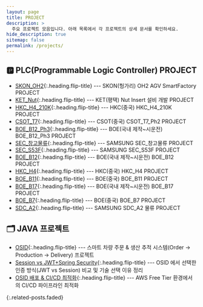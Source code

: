 ```yaml
---
layout: page
title: PROJECT
description: >
  주요 프로젝트 모음입니다. 아래 목록에서 각 프로젝트의 상세 문서를 확인하세요.
hide_description: true
sitemap: false
permalink: /projects/
---
```


## 🅿️ PLC(Programmable Logic Controller) PROJECT
* [SKON_OH2]{:.heading.flip-title} --- SKON(헝가리) OH2 AGV SmartFactory PROJECT
* [KET_Nut]{:.heading.flip-title} --- KET(평택) Nut Insert 설비 개발 PROJECT
* [HKC_H4_210K]{:.heading.flip-title} --- HKC(중국) HKC_H4_210K PROJECT
* [CSOT_T7]{:.heading.flip-title} --- CSOT(중국) CSOT_T7_Ph2 PROJECT
* [BOE_B12_Ph3]{:.heading.flip-title} --- BOE(국내 제작~시운전) BOE_B12_Ph3 PROJECT
* [SEC_창고물류]{:.heading.flip-title} --- SAMSUNG SEC_창고물류 PROJECT
* [SEC_S53F]{:.heading.flip-title} --- SAMSUNG SEC_S53F PROJECT
* [BOE_B12]{:.heading.flip-title} --- BOE(국내 제작~시운전) BOE_B12 PROJECT
* [HKC_H4]{:.heading.flip-title} --- HKC(중국) HKC_H4 PROJECT
* [BOE_B11]{:.heading.flip-title} --- BOE(중국) BOE_B11 PROJECT
* [BOE_B17]{:.heading.flip-title} --- BOE(국내 제작~시운전) BOE_B17 PROJECT
* [BOE_B7]{:.heading.flip-title} --- BOE(중국) BOE_B7 PROJECT
* [SDC_A2]{:.heading.flip-title} --- SAMSUNG SDC_A2 물류 PROJECT

## 🗂️ JAVA 프로젝트 
* [OSID]{:.heading.flip-title} --- 스마트 차량 주문 & 생산 추적 시스템(Order → Production → Delivery) 프로젝트
* [Session vs JWT+Spring Security]{:.heading.flip-title} --- OSID 에서 선택한 인증 방식(JWT vs Session) 비교 및 기술 선택 이유 정리
* [OSID 배포 & CI/CD 최적화]{:.heading.flip-title} --- AWS Free Tier 환경에서의 CI/CD 파이프라인 최적화


{:.related-posts.faded}

[OSID]: OSID.md
[Session vs JWT+Spring Security]: JWTvsSession.md
[OSID 배포 & CI/CD 최적화]: osid-deploy.md
[SDC_A2]: SDC-A2.md
[BOE_B7]: BOE-B7.md
[BOE_B17]: BOE-B17.md
[BOE_B11]: BOE-B11.md
[BOE_B12]: BOE-B12.md
[HKC_H4]: HKC-H4.md
[SEC_S53F]: SEC-S53F.md
[SEC_창고물류]: SEC-Warehouse.md
[BOE_B12_Ph3]: BOE-B12-TSP.md
[CSOT_T7]: CSOT-T7-ph2.md
[HKC_H4_210K]: HKC-H4-210K.md
[KET_Nut]: KET-Nut.md
[SKON_OH2]: SKON-OH2.md